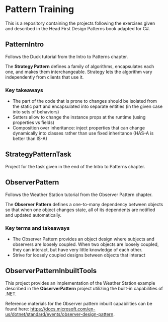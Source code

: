 # Pattern Training

This is a repository containing the projects following the exercises given and described in the Head First Design Patterns book adapted for C#.

## PatternIntro

Follows the Duck tutorial from the Intro to Patterns chapter. 

The **Strategy Pattern** defines a family of algorithms, encapsulates each one, and makes them interchangeable. Strategy lets the algorithm vary independently from clients that use it.

### Key takeaways
- The part of the code that is prone to changes should be isolated from the static part and encapsulated into separate entities (in the given case into sets of behaviors)
- Setters allow to change the instance props at the runtime (using properties vs fields)
- Composition over inheritance: inject properties that can change dynamically into classes rather than use fixed inheritance (HAS-A is better than IS-A)

## StrategyPatternTask

Project for the task given in the end of the Intro to Patterns chapter.

## ObserverPattern

Follows the Weather Station tutorial from the Observer Pattern chapter.

The **Observer Pattern** defines a one-to-many dependency between objects so that when one object changes state, all of its dependents are notified and updated automatically.

### Key terms and takeaways
- The Observer Pattern provides an object design where subjects and observers are loosely coupled. When two objects are loosely coupled, they can interact, but have very little knowledge of each other.
- Strive for loosely coupled designs between objects that interact

## ObserverPatternInbuiltTools

This project provides an implementation of the Weather Station example described in the **ObserverPattern** project utilizing the built-in capabilities of .NET.

Reference materials for the Observer pattern inbuilt capabilities can be found here: https://docs.microsoft.com/en-us/dotnet/standard/events/observer-design-pattern.